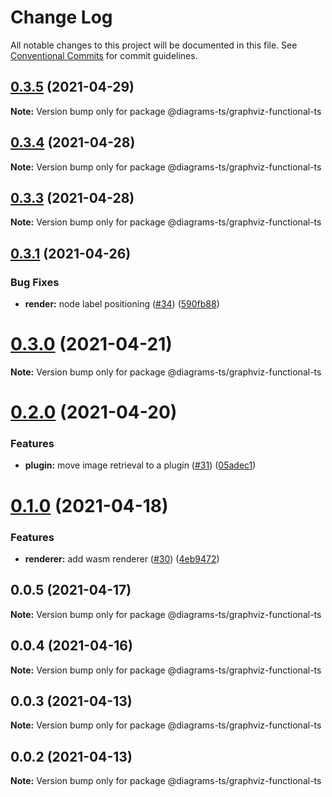 # Change Log

All notable changes to this project will be documented in this file.
See [Conventional Commits](https://conventionalcommits.org) for commit guidelines.

## [0.3.5](https://github.com/balles/diagrams-ts/compare/v0.3.4...v0.3.5) (2021-04-29)

**Note:** Version bump only for package @diagrams-ts/graphviz-functional-ts





## [0.3.4](https://github.com/balles/diagrams-ts/compare/v0.3.3...v0.3.4) (2021-04-28)

**Note:** Version bump only for package @diagrams-ts/graphviz-functional-ts





## [0.3.3](https://github.com/balles/diagrams-ts/compare/v0.3.2...v0.3.3) (2021-04-28)

**Note:** Version bump only for package @diagrams-ts/graphviz-functional-ts





## [0.3.1](https://github.com/balles/diagrams-ts/compare/v0.3.0...v0.3.1) (2021-04-26)


### Bug Fixes

* **render:** node label positioning ([#34](https://github.com/balles/diagrams-ts/issues/34)) ([590fb88](https://github.com/balles/diagrams-ts/commit/590fb88c00b860cf309343aa8377efb523718cb5))





# [0.3.0](https://github.com/balles/diagrams-ts/compare/v0.2.1...v0.3.0) (2021-04-21)

**Note:** Version bump only for package @diagrams-ts/graphviz-functional-ts





# [0.2.0](https://github.com/balles/diagrams-ts/compare/v0.1.0...v0.2.0) (2021-04-20)


### Features

* **plugin:** move image retrieval to a plugin ([#31](https://github.com/balles/diagrams-ts/issues/31)) ([05adec1](https://github.com/balles/diagrams-ts/commit/05adec1229af73097b483c2756543834f9516d8c))





# [0.1.0](https://github.com/balles/diagrams-ts/compare/v0.0.5...v0.1.0) (2021-04-18)


### Features

* **renderer:** add wasm renderer ([#30](https://github.com/balles/diagrams-ts/issues/30)) ([4eb9472](https://github.com/balles/diagrams-ts/commit/4eb9472b5c6b206ee6ddc455f0748fc4fb375f82))





## 0.0.5 (2021-04-17)

**Note:** Version bump only for package @diagrams-ts/graphviz-functional-ts





## 0.0.4 (2021-04-16)

**Note:** Version bump only for package @diagrams-ts/graphviz-functional-ts





## 0.0.3 (2021-04-13)

**Note:** Version bump only for package @diagrams-ts/graphviz-functional-ts





## 0.0.2 (2021-04-13)

**Note:** Version bump only for package @diagrams-ts/graphviz-functional-ts

